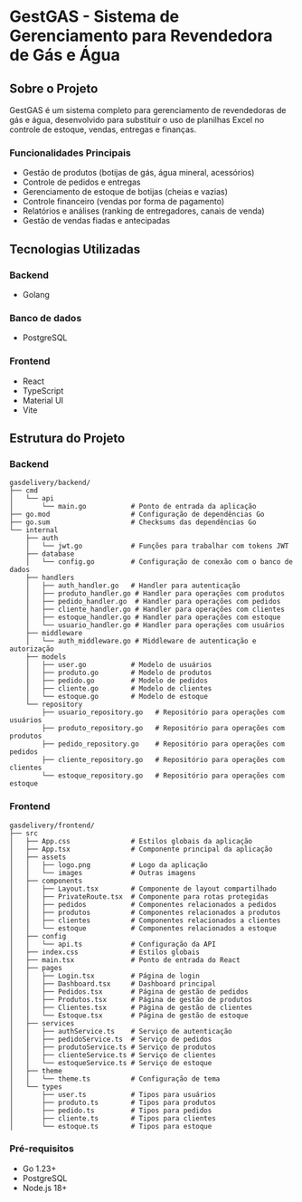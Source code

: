 # GestGAS - Sistema de Gerenciamento para Revendedora de Gás e Água

## Sobre o Projeto

GestGAS é um sistema completo para gerenciamento de revendedoras de gás e água, desenvolvido para substituir o uso de planilhas Excel no controle de estoque, vendas, entregas e finanças.

### Funcionalidades Principais

- Gestão de produtos (botijas de gás, água mineral, acessórios)
- Controle de pedidos e entregas
- Gerenciamento de estoque de botijas (cheias e vazias)
- Controle financeiro (vendas por forma de pagamento)
- Relatórios e análises (ranking de entregadores, canais de venda)
- Gestão de vendas fiadas e antecipadas

## Tecnologias Utilizadas

### Backend
- Golang

### Banco de dados
- PostgreSQL

### Frontend
- React
- TypeScript
- Material UI
- Vite

## Estrutura do Projeto

### Backend

```
gasdelivery/backend/
├── cmd
│   └── api
│       └── main.go           # Ponto de entrada da aplicação
├── go.mod                    # Configuração de dependências Go
├── go.sum                    # Checksums das dependências Go
└── internal
    ├── auth
    │   └── jwt.go            # Funções para trabalhar com tokens JWT
    ├── database
    │   └── config.go         # Configuração de conexão com o banco de dados
    ├── handlers
    │   ├── auth_handler.go   # Handler para autenticação
    │   ├── produto_handler.go # Handler para operações com produtos
    │   ├── pedido_handler.go  # Handler para operações com pedidos
    │   ├── cliente_handler.go # Handler para operações com clientes
    │   ├── estoque_handler.go # Handler para operações com estoque
    │   └── usuario_handler.go # Handler para operações com usuários
    ├── middleware
    │   └── auth_middleware.go # Middleware de autenticação e autorização
    ├── models
    │   ├── user.go           # Modelo de usuários
    │   ├── produto.go        # Modelo de produtos
    │   ├── pedido.go         # Modelo de pedidos
    │   ├── cliente.go        # Modelo de clientes
    │   └── estoque.go        # Modelo de estoque
    └── repository
        ├── usuario_repository.go   # Repositório para operações com usuários
        ├── produto_repository.go   # Repositório para operações com produtos
        ├── pedido_repository.go    # Repositório para operações com pedidos
        ├── cliente_repository.go   # Repositório para operações com clientes
        └── estoque_repository.go   # Repositório para operações com estoque
```

### Frontend

```
gasdelivery/frontend/
├── src
│   ├── App.css               # Estilos globais da aplicação
│   ├── App.tsx               # Componente principal da aplicação
│   ├── assets
│   │   ├── logo.png          # Logo da aplicação
│   │   └── images            # Outras imagens
│   ├── components
│   │   ├── Layout.tsx        # Componente de layout compartilhado
│   │   ├── PrivateRoute.tsx  # Componente para rotas protegidas
│   │   ├── pedidos           # Componentes relacionados a pedidos
│   │   ├── produtos          # Componentes relacionados a produtos
│   │   ├── clientes          # Componentes relacionados a clientes
│   │   └── estoque           # Componentes relacionados a estoque
│   ├── config
│   │   └── api.ts            # Configuração da API
│   ├── index.css             # Estilos globais
│   ├── main.tsx              # Ponto de entrada do React
│   ├── pages
│   │   ├── Login.tsx         # Página de login
│   │   ├── Dashboard.tsx     # Dashboard principal
│   │   ├── Pedidos.tsx       # Página de gestão de pedidos
│   │   ├── Produtos.tsx      # Página de gestão de produtos
│   │   ├── Clientes.tsx      # Página de gestão de clientes
│   │   └── Estoque.tsx       # Página de gestão de estoque
│   ├── services
│   │   ├── authService.ts    # Serviço de autenticação
│   │   ├── pedidoService.ts  # Serviço de pedidos
│   │   ├── produtoService.ts # Serviço de produtos
│   │   ├── clienteService.ts # Serviço de clientes
│   │   └── estoqueService.ts # Serviço de estoque
│   ├── theme
│   │   └── theme.ts          # Configuração de tema
│   └── types
│       ├── user.ts           # Tipos para usuários
│       ├── produto.ts        # Tipos para produtos
│       ├── pedido.ts         # Tipos para pedidos
│       ├── cliente.ts        # Tipos para clientes
│       └── estoque.ts        # Tipos para estoque
```

### Pré-requisitos
- Go 1.23+
- PostgreSQL
- Node.js 18+